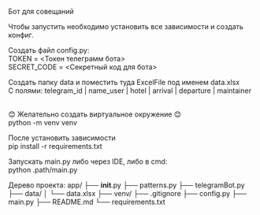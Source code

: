 Бот для совещаний

Чтобы запустить необходимо установить все зависимости и создать конфиг.

Создать файл config.py:<br />
TOKEN = <Токен телеграмм бота><br />
SECRET_CODE = <Секретный код для бота><br />

Создать папку data и поместить туда ExcelFile под именем data.xlsx<br />
С полями: telegram_id |	name_user |	hotel |	arrival | departure | maintainer<br />
<br />

😊 Желательно создать виртуальное окружение 😊<br />
python -m venv venv

После установить зависимости<br />
pip install -r requirements.txt

Запускать main.py либо через IDE, либо в cmd:<br />
python .path/main.py


Дерево проекта:
app/
├── __init__.py
├── patterns.py
├── telegramBot.py
├── data/
│   └── data.xlsx
├── venv/
├── .gitignore
├── config.py
├── main.py
├── README.md
└── requirements.txt
